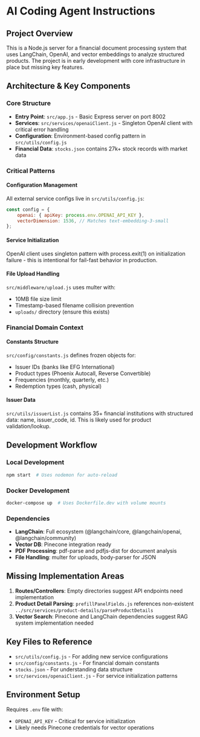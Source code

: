 # AI Coding Agent Instructions

## Project Overview

This is a Node.js server for a financial document processing system that uses LangChain, OpenAI, and vector embeddings to analyze structured products. The project is in early development with core infrastructure in place but missing key features.

## Architecture & Key Components

### Core Structure

-   **Entry Point**: `src/app.js` - Basic Express server on port 8002
-   **Services**: `src/services/openaiClient.js` - Singleton OpenAI client with critical error handling
-   **Configuration**: Environment-based config pattern in `src/utils/config.js`
-   **Financial Data**: `stocks.json` contains 27k+ stock records with market data

### Critical Patterns

#### Configuration Management

All external service configs live in `src/utils/config.js`:

```javascript
const config = {
	openai: { apiKey: process.env.OPENAI_API_KEY },
	vectorDimension: 1536, // Matches text-embedding-3-small
};
```

#### Service Initialization

OpenAI client uses singleton pattern with process.exit(1) on initialization failure - this is intentional for fail-fast behavior in production.

#### File Upload Handling

`src/middleware/upload.js` uses multer with:

-   10MB file size limit
-   Timestamp-based filename collision prevention
-   `uploads/` directory (ensure this exists)

### Financial Domain Context

#### Constants Structure

`src/config/constants.js` defines frozen objects for:

-   Issuer IDs (banks like EFG International)
-   Product types (Phoenix Autocall, Reverse Convertible)
-   Frequencies (monthly, quarterly, etc.)
-   Redemption types (cash, physical)

#### Issuer Data

`src/utils/issuerList.js` contains 35+ financial institutions with structured data: name, issuer_code, id. This is likely used for product validation/lookup.

## Development Workflow

### Local Development

```bash
npm start  # Uses nodemon for auto-reload
```

### Docker Development

```bash
docker-compose up  # Uses Dockerfile.dev with volume mounts
```

### Dependencies

-   **LangChain**: Full ecosystem (@langchain/core, @langchain/openai, @langchain/community)
-   **Vector DB**: Pinecone integration ready
-   **PDF Processing**: pdf-parse and pdfjs-dist for document analysis
-   **File Handling**: multer for uploads, body-parser for JSON

## Missing Implementation Areas

1. **Routes/Controllers**: Empty directories suggest API endpoints need implementation
2. **Product Detail Parsing**: `prefillPanelFields.js` references non-existent `../src/services/product-details/parseProductDetails`
3. **Vector Search**: Pinecone and LangChain dependencies suggest RAG system implementation needed

## Key Files to Reference

-   `src/utils/config.js` - For adding new service configurations
-   `src/config/constants.js` - For financial domain constants
-   `stocks.json` - For understanding data structure
-   `src/services/openaiClient.js` - For service initialization patterns

## Environment Setup

Requires `.env` file with:

-   `OPENAI_API_KEY` - Critical for service initialization
-   Likely needs Pinecone credentials for vector operations

